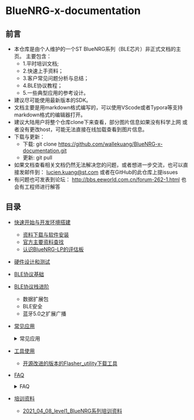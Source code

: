 # BlueNRG-x-documentation

## 前言 
- 本仓库是由个人维护的一个ST BlueNRG系列（BLE芯片）非正式文档的主页。
  主要包含： 
    - 1.平时培训文档; 
    - 2.快速上手资料；
    - 3.客户常见问题分析与总结；
    - 4.BLE协议教程；
    - 5.一些典型应用的参考设计。
- 建议尽可能使用最新版本的SDK。
- 文档主要是用markdown格式编写的，可以使用VScode或者Typora等支持markdown格式的编辑器打开。
- 建议大陆用户将整个仓库clone下来查看，部分图片信息如果没有科学上网
  或者没有更改host，可能无法直接在线加载查看到图片信息。
- 下载与更新：
  - 下载: git clone https://github.com/wallekuang/BlueNRG-x-documentation.git
  - 更新:  git pull
- 如果文档查看相关文档仍然无法解决您的问题，或者想进一步交流，也可以直接发邮件到： lucien.kuang@st.com  或者在GitHub的此仓库上提issues
- 有问题也可发表到论坛： http://bbs.eeworld.com.cn/forum-262-1.html 也会有工程师进行解答



## 目录
- [快速开始与开发环境搭建](Quickstart/README.md)
  - [资料下载与软件安装](Quickstart/资料下载与软件安装.md)
  - [官方主要资料查找](Quickstart/官方主要资料查找.md)
  - [认识BlueNRG-LP的评估板](Quickstart/认识BlueNRG-LP的评估板.md)


- [硬件设计和测试](硬件设计和测试/README.md)
- [BLE协议基础](BLE/README.md)
- [BLE协议栈进阶](BLE/BLE协议栈基础.md)
  - 数据扩展包
  - BLE安全
  - 蓝牙5.0之扩展广播
- [常见应用](Application/README.md)
  <details>
  <summary>常见应用</summary>

  - [如何优化BlueNRG-x的功耗](Application/功耗优化/如何优化BlueNRG-x的功耗.md)
  - [基于BLE多连接的星型网络应用](Application/Multiple_connection/基于BLE多连接的星型网络应用.md) 
  - [BlueNRG系列如何使用静态协议栈](Application/BlueNRG系列如何使用静态协议栈/BlueNRG系列如何使用静态协议栈.MD)
  - [BlueNRG系列的OTA](Application/OTA/BlueNRG-x系列官方OTA操作简介.md)
  - BlueNRG系列协处理器介绍
  - BlueNRG系列中使用FreeRTOS

  </details>

- [工具使用](工具使用/README.md)

  - [开源改进的版本的Flasher_utility下载工具](https://github.com/wallekuang/MP-Tool)
- [FAQ](FAQ/README.md)
  <details>
   <summary>FAQ</summary>

  - [如何区分不同的DTM工程与配置](FAQ/AboutDTM/关于BlueNRG-LP的DTM.md)
  - [如何查找QDID](FAQ/如何查找QDID.md)
  - [BlueNRG-x系列如何简单延时](FAQ/BlueNRG系列如何简单的延时.md)
  - [如何安装GNU工具链](FAQ/安装GNU工具链/如何安装GNU工具链.md)
  - [BlueNRG-1-2睡眠模式下使用RTC](FAQ/BlueNRG-1-2睡眠模式下使用RTC.md)
  - [如何在SDK中适配使用BlueNRG-345](FAQ/使用BlueNRG-345注意事项.md)
  - [如何设定BlueNRG系列广播数据](FAQ/如何设定广播数据.md)
  - [BlueNRG-LP如何在Radio_TX或者RX时将某个GPIO置位高电平_or_如何软件配置控制外部PA的TX和RX](FAQ/RadioTXRX_map_to_gpio/如何在Radio_TX或者RX时将某个GPIO置位高电平.md)

  </details>

- [培训资料](培训资料/README.md)
  - [2021_04_08_level1_BlueNRG系列培训资料](培训资料/2021_04_08_level1)





